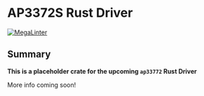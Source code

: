 # AP3372S Rust Driver

[![MegaLinter](https://github.com/ScottGibb/AP33772S-rs/actions/workflows/mega-linter.yaml/badge.svg)](https://github.com/ScottGibb/AP33772S-rs/actions/workflows/mega-linter.yaml)

## Summary

**This is a placeholder crate for the upcoming `ap33772` Rust Driver**

More info coming soon!
